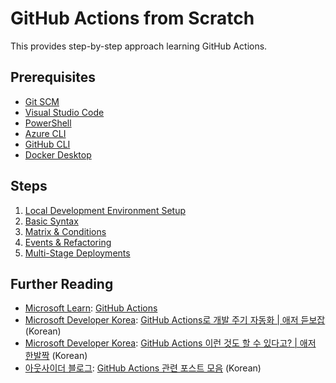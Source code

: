 # GitHub Actions from Scratch #

This provides step-by-step approach learning GitHub Actions.


## Prerequisites ##

* [Git SCM](https://git-scm.com/)
* [Visual Studio Code](https://code.visualstudio.com/?WT.mc_id=dotnet-68779-juyoo)
* [PowerShell](https://docs.microsoft.com/powershell/scripting/overview?WT.mc_id=dotnet-68779-juyoo)
* [Azure CLI](https://docs.microsoft.com/cli/azure/what-is-azure-cli?WT.mc_id=dotnet-68779-juyoo)
* [GitHub CLI](https://cli.github.com/)
* [Docker Desktop](https://docs.docker.com/get-docker/)


## Steps ##

1. [Local Development Environment Setup](./step-01.md)
2. [Basic Syntax](./step-02.md)
3. [Matrix & Conditions](./step-03.md)
4. [Events & Refactoring](./step-04.md)
5. [Multi-Stage Deployments](./step-05.md)


## Further Reading ##

* [Microsoft Learn](https://docs.microsoft.com/learn/?WT.mc_id=dotnet-68779-juyoo): [GitHub Actions](https://docs.microsoft.com/learn/paths/automate-workflow-github-actions/?WT.mc_id=dotnet-68779-juyoo)
* [Microsoft Developer Korea](http://youtube.com/microsoftdeveloperkorea): [GitHub Actions로 개발 주기 자동화 | 애저 듣보잡](https://www.youtube.com/watch?v=MhGpFunlmMQ&list=PLDZRZwFT9Wkt19Ox35Ir2A7CyNIWG96Nm) (Korean)
* [Microsoft Developer Korea](http://youtube.com/microsoftdeveloperkorea): [GitHub Actions 이런 것도 할 수 있다고? | 애저 한발짝](https://aka.ms/az1s/ep2) (Korean)
* [아웃사이더 블로그](https://blog.outsider.ne.kr/): [GitHub Actions 관련 포스트 모음](https://blog.outsider.ne.kr/search?q=github%20actions) (Korean)

